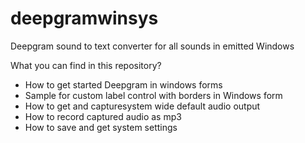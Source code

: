 # deepgramwinsys
Deepgram sound to text converter for all sounds in emitted Windows

What you can find in this repository?
  * How to get started Deepgram in windows forms
  * Sample for custom label control with borders in Windows form
  * How to get and capturesystem wide default audio output
  * How to record captured audio as mp3
  * How to save and get system settings
